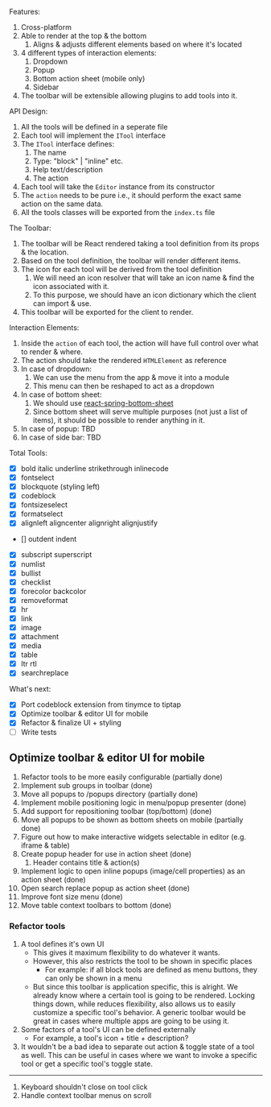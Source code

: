 Features:

1. Cross-platform
2. Able to render at the top & the bottom
   1. Aligns & adjusts different elements based on where it's located
3. 4 different types of interaction elements:
   1. Dropdown
   2. Popup
   3. Bottom action sheet (mobile only)
   4. Sidebar
4. The toolbar will be extensible allowing plugins to add tools into it.

API Design:

1. All the tools will be defined in a seperate file
2. Each tool will implement the `ITool` interface
3. The `ITool` interface defines:
   1. The name
   2. Type: "block" | "inline" etc.
   3. Help text/description
   4. The action
4. Each tool will take the `Editor` instance from its constructor
5. The `action` needs to be pure i.e., it should perform the exact same action on the same data.
6. All the tools classes will be exported from the `index.ts` file

The Toolbar:

1. The toolbar will be React rendered taking a tool definition from its props & the location.
2. Based on the tool definition, the toolbar will render different items.
3. The icon for each tool will be derived from the tool definition
   1. We will need an icon resolver that will take an icon name & find the icon associated with it.
   2. To this purpose, we should have an icon dictionary which the client can import & use.
4. This toolbar will be exported for the client to render.

Interaction Elements:

1. Inside the `action` of each tool, the action will have full control over what to render & where.
2. The action should take the rendered `HTMLElement` as reference
3. In case of dropdown:
   1. We can use the menu from the app & move it into a module
   2. This menu can then be reshaped to act as a dropdown
4. In case of bottom sheet:
   1. We should use [react-spring-bottom-sheet](https://github.com/stipsan/react-spring-bottom-sheet)
   2. Since bottom sheet will serve multiple purposes (not just a list of items), it should be possible
      to render anything in it.
5. In case of popup: TBD
6. In case of side bar: TBD

Total Tools:

- [x] bold italic underline strikethrough inlinecode
- [x] fontselect
- [x] blockquote (styling left)
- [x] codeblock
- [x] fontsizeselect
- [x] formatselect
- [x] alignleft aligncenter alignright alignjustify
- [] outdent indent
- [x] subscript superscript
- [x] numlist
- [x] bullist
- [x] checklist
- [x] forecolor backcolor
- [x] removeformat
- [x] hr
- [x] link
- [x] image
- [x] attachment
- [x] media
- [x] table
- [x] ltr rtl
- [x] searchreplace

What's next:

- [x] Port codeblock extension from tinymce to tiptap
- [x] Optimize toolbar & editor UI for mobile
- [x] Refactor & finalize UI + styling
- [ ] Write tests

## Optimize toolbar & editor UI for mobile

1. Refactor tools to be more easily configurable (partially done)
2. Implement sub groups in toolbar (done)
3. Move all popups to /popups directory (partially done)
4. Implement mobile positioning logic in menu/popup presenter (done)
5. Add support for repositioning toolbar (top/bottom) (done)
6. Move all popups to be shown as bottom sheets on mobile (partially done)
7. Figure out how to make interactive widgets selectable in editor (e.g. iframe & table)
8. Create popup header for use in action sheet (done)
   1. Header contains title & action(s)
9. Implement logic to open inline popups (image/cell properties) as an action sheet (done)
10. Open search replace popup as action sheet (done)
11. Improve font size menu (done)
12. Move table context toolbars to bottom (done)

### Refactor tools

1. A tool defines it's own UI
   - This gives it maximum flexibility to do whatever it wants.
   - However, this also restricts the tool to be shown in specific places
     - For example: if all block tools are defined as menu buttons, they can only be shown in a menu
   - But since this toolbar is application specific, this is alright. We already know where a certain
     tool is going to be rendered. Locking things down, while reduces flexibility, also allows us to
     easily customize a specific tool's behavior. A generic toolbar would be great in cases where multiple
     apps are going to be using it.
2. Some factors of a tool's UI can be defined externally
   - For example, a tool's icon + title + description?
3. It wouldn't be a bad idea to separate out action & toggle state of a tool as well. This can be useful in
   cases where we want to invoke a specific tool or get a specific tool's toggle state.

---

1. Keyboard shouldn't close on tool click
2. Handle context toolbar menus on scroll

